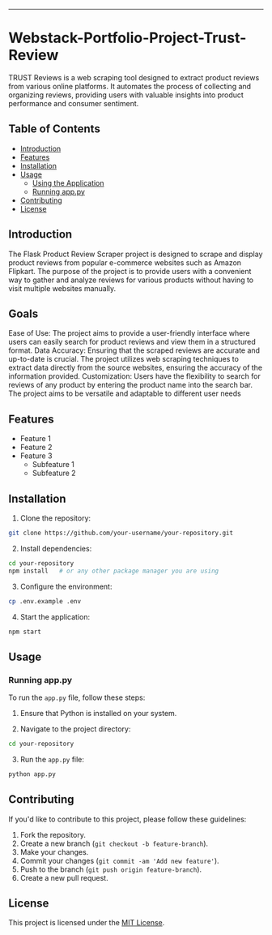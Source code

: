 

---

# Webstack-Portfolio-Project-Trust-Review

TRUST Reviews  is a web scraping tool designed to extract product reviews from various online platforms. It automates the process of collecting and organizing reviews, providing users with valuable insights into product performance and consumer sentiment.

## Table of Contents

- [Introduction](#introduction)
- [Features](#features)
- [Installation](#installation)
- [Usage](#usage)
  - [Using the Application](#using-the-application)
  - [Running app.py](#running-apppy)
- [Contributing](#contributing)
- [License](#license)

## Introduction
The Flask Product Review Scraper project is designed to scrape and display product reviews from popular e-commerce websites such as Amazon Flipkart. The purpose of the project is to provide users with a convenient way to gather and analyze reviews for various products without having to visit multiple websites manually.

## Goals

Ease of Use: The project aims to provide a user-friendly interface where users can easily search for product reviews and view them in a structured format.
Data Accuracy: Ensuring that the scraped reviews are accurate and up-to-date is crucial. The project utilizes web scraping techniques to extract data directly from the source websites, ensuring the accuracy of the information provided.
Customization: Users have the flexibility to search for reviews of any product by entering the product name into the search bar. The project aims to be versatile and adaptable to different user needs

## Features

- Feature 1
- Feature 2
- Feature 3
  - Subfeature 1
  - Subfeature 2

## Installation

1. Clone the repository:

```bash
git clone https://github.com/your-username/your-repository.git
```

2. Install dependencies:

```bash
cd your-repository
npm install   # or any other package manager you are using
```

3. Configure the environment:

```bash
cp .env.example .env
```

4. Start the application:

```bash
npm start
```

## Usage



### Running app.py

To run the `app.py` file, follow these steps:

1. Ensure that Python is installed on your system.

2. Navigate to the project directory:

```bash
cd your-repository
```

3. Run the `app.py` file:

```bash
python app.py
```

## Contributing

If you'd like to contribute to this project, please follow these guidelines:

1. Fork the repository.
2. Create a new branch (`git checkout -b feature-branch`).
3. Make your changes.
4. Commit your changes (`git commit -am 'Add new feature'`).
5. Push to the branch (`git push origin feature-branch`).
6. Create a new pull request.

## License

This project is licensed under the [MIT License](LICENSE).
